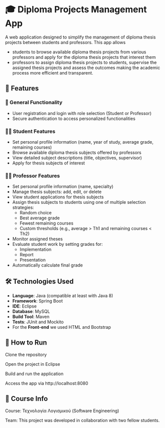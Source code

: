 # 🎓 Diploma Projects Management App
A web application designed to simplify the management of diploma thesis projects between students and professors. This app allows 
- students to browse available diploma thesis projects from various professors and apply for the diploma thesis projects that interest them
- professors to assign diploma thesis projects to students, supervise the assigned thesis projects and assess the outcomes
making the academic process more efficient and transparent.

## 📌 Features

### 🔐 General Functionality
- User registration and login with role selection (Student or Professor)
- Secure authentication to access personalized functionalities

### 👨‍💻 Student Features
- Set personal profile information (name, year of study, average grade, remaining courses)
- Browse available diploma thesis subjects offered by professors
- View detailed subject descriptions (title, objectives, supervisor)
- Apply for thesis subjects of interest

### 👨‍🏫 Professor Features
- Set personal profile information (name, specialty)
- Manage thesis subjects: add, edit, or delete
- View student applications for thesis subjects
- Assign thesis subjects to students using one of multiple selection strategies:
  - Random choice
  - Best average grade
  - Fewest remaining courses
  - Custom thresholds (e.g., average > Th1 and remaining courses < Th2)
- Monitor assigned theses
- Evaluate student work by setting grades for:
  - Implementation
  - Report
  - Presentation
- Automatically calculate final grade

## 🛠️ Technologies Used
- **Language**: Java  (compatible at least with Java 8)
- **Framework**: Spring Boot  
- **IDE**: Eclipse  
- **Database**: MySQL 
- **Build Tool**: Maven
- **Tests**: JUnit and Mockito
- For the **Front-end** we used HTML and Bootstrap

## 🚀 How to Run
Clone the repository

Open the project in Eclipse

Build and run the application

Access the app via http://localhost:8080

## 📘 Course Info
Course: Τεχνολογία Λογισμικού (Software Engineering)

Team: This project was developed in collaboration with two fellow students.

